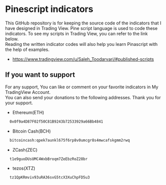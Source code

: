 
# Pinescript indicators
This GitHub repository is for keeping the source code of the indicators that I have designed in Trading View. Pine script language is used to code these indicators.
To see my scripts in Trading View, you can refer to the link below.
<br>Reading the written indicator codes will also help you learn Pinascript with the help of examples.
- https://www.tradingview.com/u/Saleh_Toodarvari/#published-scripts
## If you want to support

For any support, You can like or comment on your favorite indicators in My TradingView Account.\
You can also send your donations to the following addresses.
Thank you for your support.

- Ethereum(ETH)
```bash
  0x0f9a4D87F02f50C81B9243b72533929a66Bb4841
```
- Bitcoin Cash(BCH)
```bash
  bitcoincash:qpek7aunkl675f6rp8v0umcgr8s4mwcafskgmm2rwq
```
- ZCash(ZEC)
```bash
  t1e9guoDUsUMC4WxbBroqm7ZeEbzRoZ28br
```
- tezos(XTZ)
```bash
  tz1QpKRmviv93uRA36svG5tcX3XuChpFD5u3
```
